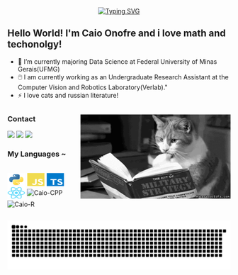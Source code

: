 <div align="center">
  <a href="https://git.io/typing-svg">
    <img src="https://readme-typing-svg.demolab.com?font=Fira+Code&weight=500&size=22&pause=1000&color=blue&center=true&vCenter=true&random=false&width=524&lines=%E2%8A%B9+Welcome+to+my+profile!+%CB%99%E1%B5%95%CB%99+%E2%8A%B9+" alt="Typing SVG">
  </a>
</div>

## Hello World! I'm Caio Onofre and i love math and techonolgy!
- 🔭 I’m currently majoring Data Science at Federal University of Minas Gerais(UFMG)
- 🖱️ I am currently working as an Undergraduate Research Assistant at the Computer Vision and Robotics Laboratory(Verlab)."
- ⚡ I love cats and russian literature!
##

<img align="right" alt="" height="190px" src="./cat.gif">

<h3 align="left">Contact</h3>

<div> 
  <a href="https://instagram.com/onofre.ch" target="_blank"><img src="https://img.shields.io/badge/-Instagram-%23E4405F?style=for-the-badge&logo=instagram&logoColor=white" target="_blank"></a>
  <a href = "mailto:ccaiohenriquec@outlook.com.br"><img src="https://img.shields.io/badge/-Gmail-%23333?style=for-the-badge&logo=gmail&logoColor=white" target="_blank"></a>
  <a href="https://www.linkedin.com/in/caio-onofre-597b04262"target="_blank"><img src="https://img.shields.io/badge/-LinkedIn-%230077B5?style=for-the-badge&logo=linkedin&logoColor=white" target="_blank"></a> 



<h3 align="left">My Languages ~</h3>

<div style="display: inline_block"><br>
  <img align="center" alt="Rafa-Python" height="30" width="40" src="https://raw.githubusercontent.com/devicons/devicon/master/icons/python/python-original.svg">
  <img align="center" alt="Caio-Js" height="30" width="40" src="https://raw.githubusercontent.com/devicons/devicon/master/icons/javascript/javascript-plain.svg">
  <img align="center" alt="Caio-Ts" height="30" width="40" src="https://raw.githubusercontent.com/devicons/devicon/master/icons/typescript/typescript-plain.svg">
  <img align="center" alt="Caio-React" height="30" width="40" src="https://raw.githubusercontent.com/devicons/devicon/master/icons/react/react-original.svg">
  <img align="center" alt="Caio-CPP" height="30" width="40" src="https://cdn.jsdelivr.net/gh/devicons/devicon@latest/icons/cplusplus/cplusplus-original.svg" />
  <img align="center" alt="Caio-R" height="30" width="40"src="https://cdn.jsdelivr.net/gh/devicons/devicon@latest/icons/r/r-original.svg" />
  
##
  <picture align="center">
  <source media="(prefers-color-scheme: dark)" srcset="https://raw.githubusercontent.com/DataCaio/DataCaio/output/github-contribution-grid-snake-dark.svg">
  <source media="(prefers-color-scheme: light)" srcset="https://raw.githubusercontent.com/DataCaio/DataCaio/output/github-contribution-grid-snake-dark.svg">
  <img align="center" alt="github contribution grid snake animation" src="https://raw.githubusercontent.com/DataCaio/DataCaio/output/github-contribution-grid-snake.svg">
</picture>

</div>

